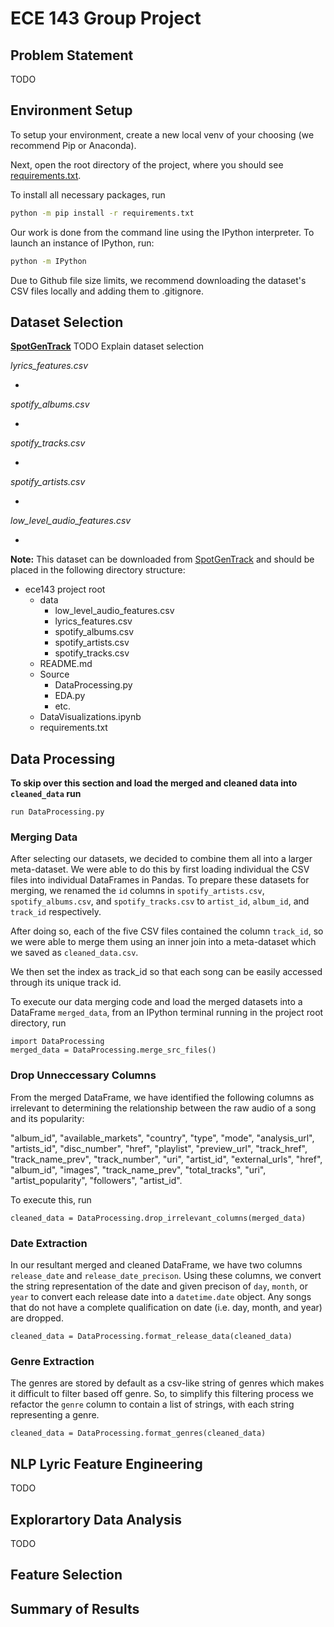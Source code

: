 # ECE 143 Group Project

## Problem Statement

TODO

## Environment Setup
To setup your environment, create a new local venv of your choosing (we recommend Pip or Anaconda).

Next, open the root directory of the project, where you should see [requirements.txt](./requirements.txt).

To install all necessary packages, run
```bash
python -m pip install -r requirements.txt
```

Our work is done from the command line using the IPython interpreter. To launch an instance of IPython, run:
```bash
python -m IPython
```

Due to Github file size limits, we recommend downloading the dataset's CSV files locally and adding them to .gitignore.

## Dataset Selection

**[SpotGenTrack](https://data.mendeley.com/datasets/4m2x4zngny/1)**
TODO Explain dataset selection

*lyrics_features.csv*

- 

*spotify_albums.csv*

- 

*spotify_tracks.csv*

- 

*spotify_artists.csv*

-

*low_level_audio_features.csv*

- 

**Note:** This dataset can be downloaded from [SpotGenTrack](https://data.mendeley.com/datasets/4m2x4zngny/1) and should be placed in the following directory structure:

- ece143 project root
    - data
        - low_level_audio_features.csv
        - lyrics_features.csv
        - spotify_albums.csv
        - spotify_artists.csv
        - spotify_tracks.csv
    - README.md
    - Source
        - DataProcessing.py
        - EDA.py
        - etc.
    - DataVisualizations.ipynb
    - requirements.txt

## Data Processing

**To skip over this section and load the merged and cleaned data into `cleaned_data` run**
```IPython
run DataProcessing.py
```

### Merging Data 
After selecting our datasets, we decided to combine them all into a larger meta-dataset. We were able to do this by first loading individual the CSV files into individual DataFrames in Pandas. To prepare these datasets for merging, we renamed the `id` columns in `spotify_artists.csv`, `spotify_albums.csv`, and `spotify_tracks.csv` to `artist_id`, `album_id`, and `track_id` respectively.

After doing so, each of the five CSV files contained the column `track_id`, so we were able to merge them using an inner join into a meta-dataset which we saved as `cleaned_data.csv`.

We then set the index as track_id so that each song can be easily accessed through its unique track id.

To execute our data merging code and load the merged datasets into a DataFrame `merged_data`, from an IPython terminal running in the project root directory, run

```IPython
import DataProcessing
merged_data = DataProcessing.merge_src_files()
```

### Drop Unneccessary Columns

From the merged DataFrame, we have identified the following columns as irrelevant to determining the relationship between the raw audio of a song and its popularity:

"album_id",
        "available_markets",
        "country",
        "type",
        "mode",
        "analysis_url",
        "artists_id",
        "disc_number",
        "href",
        "playlist",
        "preview_url",
        "track_href",
        "track_name_prev",
        "track_number",
        "uri",
        "artist_id",
        "external_urls",
        "href",
        "album_id",
        "images",
        "track_name_prev",
        "total_tracks",
        "uri",
        "artist_popularity",
        "followers",
        "artist_id".

To execute this, run
```IPython
cleaned_data = DataProcessing.drop_irrelevant_columns(merged_data)
```

### Date Extraction

In our resultant merged and cleaned DataFrame, we have two columns `release_date` and `release_date_precison`. Using these columns, we convert the string representation of the date and given precison of `day`, `month`, or `year` to convert each release date into a `datetime.date` object. Any songs that do not have a complete qualification on date (i.e. day, month, and year) are dropped.

```IPython
cleaned_data = DataProcessing.format_release_data(cleaned_data)
```

### Genre Extraction

The genres are stored by default as a csv-like string of genres which makes it difficult to filter based off genre. So, to simplify this filtering process we refactor the `genre` column to contain a list of strings, with each string representing a genre.

```IPython
cleaned_data = DataProcessing.format_genres(cleaned_data)
```

## NLP Lyric Feature Engineering

TODO

## Explorartory Data Analysis

TODO

## Feature Selection

## Summary of Results